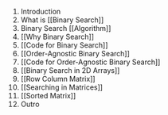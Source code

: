 1. Introduction
2. What is [[Binary Search]]
3. Binary Search [[Algorithm]]
4. [[Why Binary Search]]
5. [[Code for Binary Search]]
6. [[Order-Agnostic Binary Search]]
7. [[Code for Order-Agnostic Binary Search]]
8. [[Binary Search in 2D Arrays]]
9. [[Row Column Matrix]]
10. [[Searching in Matrices]]
11. [[Sorted Matrix]]
12. Outro
